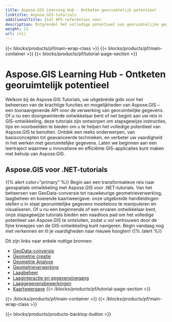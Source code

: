 ```yaml
---
title: Aspose.GIS Learning Hub - Ontketen georuimtelijk potentieel
linktitle: Aspose.GIS-tutorials
additionalTitle: Stel API-referenties voor
description: Ontgrendel het volledige potentieel van georuimtelijke gegevensverwerking met Aspose.GIS. Duik in onze tutorials voor stapsgewijze begeleiding en deskundige inzichten.
weight: 11
url: /nl/
---
```


{{< blocks/products/pf/main-wrap-class >}}
{{< blocks/products/pf/main-container >}}
{{< blocks/products/pf/tutorial-page-section >}}

# Aspose.GIS Learning Hub - Ontketen georuimtelijk potentieel


Welkom bij de Aspose.GIS Tutorials, uw uitgebreide gids voor het beheersen van de krachtige functies en mogelijkheden van Aspose.GIS – een toonaangevende API voor de verwerking van georuimtelijke gegevens. Of u nu een doorgewinterde ontwikkelaar bent of net begint aan uw reis in GIS-ontwikkeling, deze tutorials zijn ontworpen om stapsgewijze instructies, tips en voorbeelden te bieden om u te helpen het volledige potentieel van Aspose.GIS te benutten. Ontdek een reeks onderwerpen, van basisconcepten tot geavanceerde technieken, en verbeter uw vaardigheid in het werken met georuimtelijke gegevens. Laten we beginnen aan een leertraject waarmee u innovatieve en efficiënte GIS-applicaties kunt maken met behulp van Aspose.GIS.

## Aspose.GIS voor .NET-tutorials
{{% alert color="primary" %}}
Begin aan een transformatieve reis naar geospatiale ontwikkeling met Aspose.GIS voor .NET-tutorials. Van het beheersen van GeoData-conversie tot nauwkeurige geometrieverwerking, laagbeheer en boeiende kaartweergave: onze uitgebreide handleidingen stellen u in staat georuimtelijke gegevens moeiteloos te manipuleren en visualiseren. Of u nu een beginnende of een ervaren ontwikkelaar bent, onze stapsgewijze tutorials bieden een naadloos pad om het volledige potentieel van Aspose.GIS te ontsluiten, zodat u vol vertrouwen door de fijne kneepjes van de GIS-ontwikkeling kunt navigeren. Begin vandaag nog met verkennen en til je vaardigheden naar nieuwe hoogten!
{{% /alert %}}

Dit zijn links naar enkele nuttige bronnen:
 
- [GeoData-conversie](./net/geo-data-conversion/)
- [Geometrie creatie](./net/geometry-creation/)
- [Geometrie Analyse](./net/geometry-analysis/)
- [Geometrieverwerking](./net/geometry-processing/)
- [Laagbeheer](./net/layer-management/)
- [Laaginteractie en gegevenstoegang](./net/layer-interaction-and-data-access/)
- [Laaggegevensbewerkingen](./net/layer-data-operations/)
- [Kaartweergave](./net/map-rendering/)
{{< /blocks/products/pf/tutorial-page-section >}}

{{< /blocks/products/pf/main-container >}}
{{< /blocks/products/pf/main-wrap-class >}}

{{< blocks/products/products-backtop-button >}}
